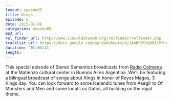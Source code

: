 ```yaml
---
layout: season05
title: Kings
episode: 5
date: 2015-01-06
categories: season05
mp3_url:
rel_finder_url: http://www.visualdataweb.org/relfinder/relfinder.php
tracklist_url: https://docs.google.com/spreadsheets/d/1AnBPTKYgbRICVfnWy8lh2XAfNTw8cQFm6TVHdbUXQa0/edit#gid=705818837
duration: '01:03:41'
length:
---
```


This special episode of Stereo Semantics broadcasts from [Radio Colmena](http://www.radiocolmena.com.ar/) at the Matienzo cultural center in Buenos Aires Argentina. We'll be featuring a bilingual broadcast of songs about Kings in honor of Reyes Magos, 3 Kings day. You can look forward to some Icelandic tunes from Ásegir to Of Monsters and Men and some local Los Gatos, all building on the royal theme.
